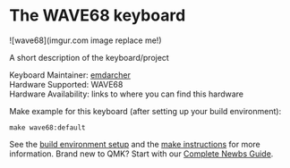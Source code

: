# The WAVE68 keyboard 

![wave68](imgur.com image replace me!)

A short description of the keyboard/project

Keyboard Maintainer: [emdarcher](https://github.com/emdarcher)  
Hardware Supported: WAVE68   
Hardware Availability: links to where you can find this hardware

Make example for this keyboard (after setting up your build environment):

    make wave68:default

See the [build environment setup](https://docs.qmk.fm/#/getting_started_build_tools) and the [make instructions](https://docs.qmk.fm/#/getting_started_make_guide) for more information. Brand new to QMK? Start with our [Complete Newbs Guide](https://docs.qmk.fm/#/newbs).
